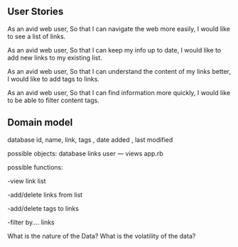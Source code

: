 User Stories
---------------

As an avid web user,
So that I can navigate the web more easily,
I would like to see a list of links.

As an avid web user,
So that I can keep my info up to date,
I would like to add new links to my existing list.

As an avid web user,
So that I can understand the content of my links better,
I would like to add tags to links.

As an avid web user, 
So that I can find information more quickly,
I would like to be able to filter content tags.

Domain model
---------------


database
id, name, link, tags , date added , last modified

possible objects:
database
links
user
—
views
app.rb

possible functions:

-view link list

-add/delete links from list

-add/delete tags to links

-filter by…. links

What is the nature of the Data?
What is the volatility of the data?
